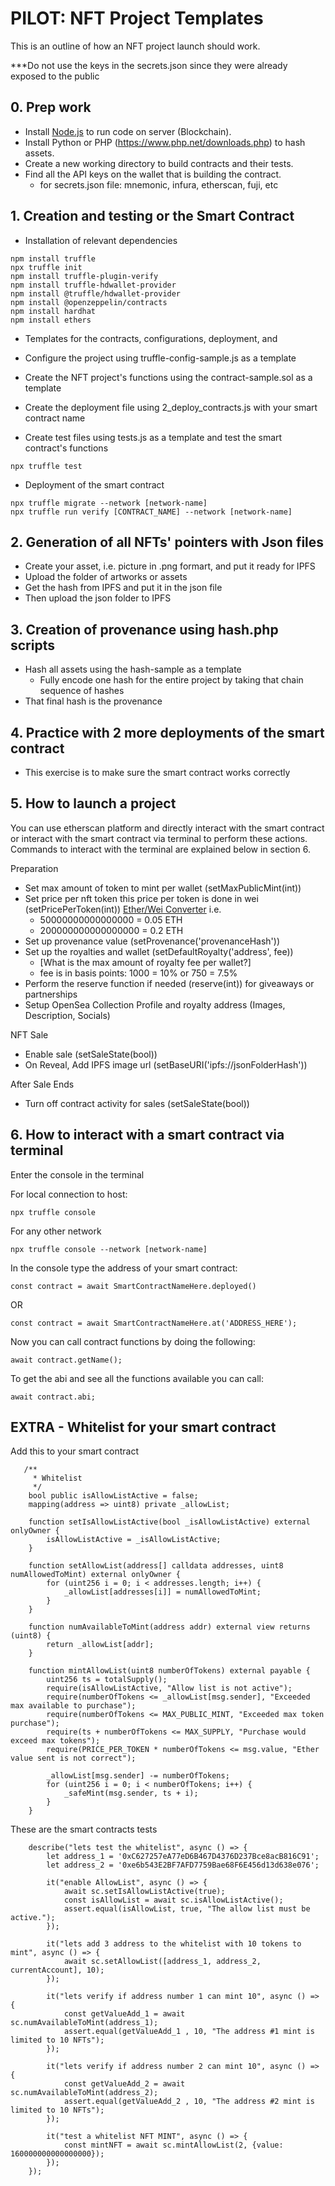 # PILOT: NFT Project Templates

This is an outline of how an NFT project launch should work.

***Do not use the keys in the secrets.json since they were already exposed to the public

## 0. Prep work

- Install [Node.js](https://nodejs.org/) to run code on server (Blockchain).
- Install Python or PHP (https://www.php.net/downloads.php) to hash assets.
- Create a new working directory to build contracts and their tests.
- Find all the API keys on the wallet that is building the contract.
    - for secrets.json file: mnemonic, infura, etherscan, fuji, etc

## 1. Creation and testing or the Smart Contract

- Installation of relevant dependencies

```
npm install truffle 
npx truffle init
npm install truffle-plugin-verify
npm install truffle-hdwallet-provider
npm install @truffle/hdwallet-provider
npm install @openzeppelin/contracts
npm install hardhat
npm install ethers
```

- Templates for the contracts, configurations, deployment, and 
- Configure the project using truffle-config-sample.js as a template

- Create the NFT project's functions using the contract-sample.sol as a template

- Create the deployment file using 2_deploy_contracts.js with your smart contract name

- Create test files using tests.js as a template and test the smart contract's functions

```
npx truffle test
```

- Deployment of the smart contract

```
npx truffle migrate --network [network-name]
npx truffle run verify [CONTRACT_NAME] --network [network-name]
```

## 2. Generation of all NFTs' pointers with Json files

- Create your asset, i.e. picture in .png formart, and put it ready for IPFS
- Upload the folder of artworks or assets
- Get the hash from IPFS and put it in the json file
- Then upload the json folder to IPFS

## 3. Creation of provenance using hash.php scripts

- Hash all assets using the hash-sample as a template
    - Fully encode one hash for the entire project by taking that chain sequence of hashes
- That final hash is the provenance

## 4. Practice with 2 more deployments of the smart contract

- This exercise is to make sure the smart contract works correctly

## 5. How to launch a project

You can use etherscan platform and directly interact with the smart contract or interact with the smart contract via terminal to perform these actions. Commands to interact with the terminal are explained below in section 6.

Preparation

- Set max amount of token to mint per wallet (setMaxPublicMint(int))
- Set price per nft token this price per token is done in wei (setPricePerToken(int)) [Ether/Wei Converter](https://eth-converter.com) i.e.
    - 50000000000000000 = 0.05 ETH
    - 200000000000000000 = 0.2 ETH
- Set up provenance value (setProvenance('provenanceHash'))
- Set up the royalties and wallet (setDefaultRoyalty('address', fee))
    - [What is the max amount of royalty fee per wallet?]
    - fee is in basis points: 1000 = 10% or 750 = 7.5%
- Perform the reserve function if needed (reserve(int)) for giveaways or partnerships
- Setup OpenSea Collection Profile and royalty address (Images, Description, Socials)

NFT Sale

- Enable sale (setSaleState(bool))
- On Reveal, Add IPFS image url (setBaseURI('ipfs://jsonFolderHash'))

After Sale Ends

- Turn off contract activity for sales (setSaleState(bool))

## 6. How to interact with a smart contract via terminal

Enter the console in the terminal

For local connection to host:

```
npx truffle console 
```

For any other network

```
npx truffle console --network [network-name]
```

In the console type the address of your smart contract:

```
const contract = await SmartContractNameHere.deployed()
```

 OR

```
const contract = await SmartContractNameHere.at('ADDRESS_HERE');
```

Now you can call contract functions by doing the following:

```
await contract.getName();
```

To get the abi and see all the functions available you can call:

```
await contract.abi;
```

## EXTRA - Whitelist for your smart contract

Add this to your smart contract

```
   /**
     * Whitelist
     */
    bool public isAllowListActive = false;
    mapping(address => uint8) private _allowList;

    function setIsAllowListActive(bool _isAllowListActive) external onlyOwner {
        isAllowListActive = _isAllowListActive;
    }

    function setAllowList(address[] calldata addresses, uint8 numAllowedToMint) external onlyOwner {
        for (uint256 i = 0; i < addresses.length; i++) {
            _allowList[addresses[i]] = numAllowedToMint;
        }
    }

    function numAvailableToMint(address addr) external view returns (uint8) {
        return _allowList[addr];
    }

    function mintAllowList(uint8 numberOfTokens) external payable {
        uint256 ts = totalSupply();
        require(isAllowListActive, "Allow list is not active");
        require(numberOfTokens <= _allowList[msg.sender], "Exceeded max available to purchase");
        require(numberOfTokens <= MAX_PUBLIC_MINT, "Exceeded max token purchase");
        require(ts + numberOfTokens <= MAX_SUPPLY, "Purchase would exceed max tokens");
        require(PRICE_PER_TOKEN * numberOfTokens <= msg.value, "Ether value sent is not correct");

        _allowList[msg.sender] -= numberOfTokens;
        for (uint256 i = 0; i < numberOfTokens; i++) {
            _safeMint(msg.sender, ts + i);
        }
    }
```

These are the smart contracts tests

```
    describe("lets test the whitelist", async () => {
        let address_1 = '0xC627257eA77eD6B467D4376D237Bce8acB816C91';
        let address_2 = '0xe6b543E2BF7AFD7759Bae68F6E456d13d638e076';

        it("enable AllowList", async () => {
            await sc.setIsAllowListActive(true);
            const isAllowList = await sc.isAllowListActive();
            assert.equal(isAllowList, true, "The allow list must be active.");
        });

        it("lets add 3 address to the whitelist with 10 tokens to mint", async () => {
            await sc.setAllowList([address_1, address_2, currentAccount], 10);
        });

        it("lets verify if address number 1 can mint 10", async () => {
            const getValueAdd_1 = await sc.numAvailableToMint(address_1);
            assert.equal(getValueAdd_1 , 10, "The address #1 mint is limited to 10 NFTs");
        });

        it("lets verify if address number 2 can mint 10", async () => {
            const getValueAdd_2 = await sc.numAvailableToMint(address_2);
            assert.equal(getValueAdd_2 , 10, "The address #2 mint is limited to 10 NFTs");
        });

        it("test a whitelist NFT MINT", async () => {
            const mintNFT = await sc.mintAllowList(2, {value: 160000000000000000});
        });
    });
```